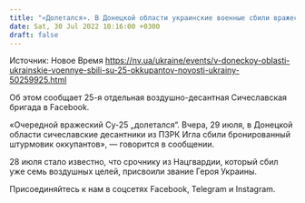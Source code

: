 ```yaml
---
title: "«Долетался». В Донецкой области украинские военные сбили вражеский самолет Су-25"
date: Sat, 30 Jul 2022 10:16:00 +0300
draft: false
---
```

Источник: Новое Время https://nv.ua/ukraine/events/v-doneckoy-oblasti-ukrainskie-voennye-sbili-su-25-okkupantov-novosti-ukrainy-50259925.html


 Об этом сообщает 25-я отдельная воздушно-десантная Сичеславская бригада в Facebook.

«Очередной вражеский Су-25 „долетался“. Вчера, 29 июля, в Донецкой области сичеславские десантники из ПЗРК Игла сбили бронированный штурмовик оккупантов», — говорится в сообщении.

28 июля стало известно, что срочнику из Нацгвардии, который сбил уже семь воздушных целей, присвоили звание Героя Украины.

Присоединяйтесь к нам в соцсетях Facebook, Telegram и Instagram.
